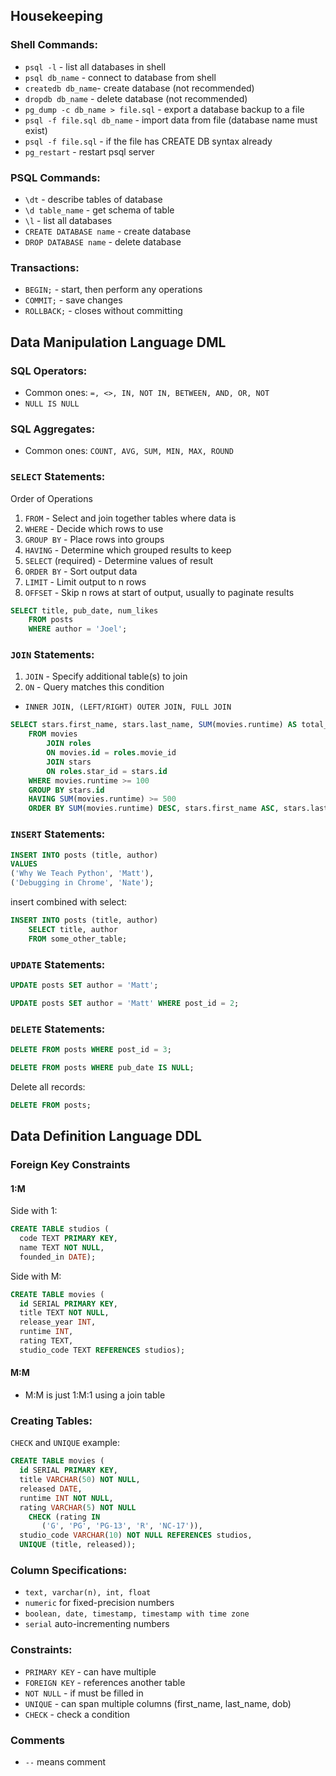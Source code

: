 ## Housekeeping

### Shell Commands:

- `psql -l` - list all databases in shell
- `psql db_name` - connect to database from shell
- `createdb db_name`- create database (not recommended)
- `dropdb db_name` - delete database (not recommended)
- `pg_dump -c db_name > file.sql` - export a database backup to a file
- `psql -f file.sql db_name` - import data from file (database name must exist)
- `psql -f file.sql` - if the file has CREATE DB syntax already
- `pg_restart` - restart psql server

### PSQL Commands:

- `\dt` - describe tables of database
- `\d table_name` - get schema of table
- `\l` - list all databases
- `CREATE DATABASE name` - create database
- `DROP DATABASE name` - delete database

### Transactions:

- `BEGIN;` - start, then perform any operations
- `COMMIT;` - save changes
- `ROLLBACK;` - closes without committing

## Data Manipulation Language DML

### SQL Operators:

- Common ones: `=, <>, IN, NOT IN, BETWEEN, AND, OR, NOT`
- `NULL IS NULL`

### SQL Aggregates:

- Common ones: `COUNT, AVG, SUM, MIN, MAX, ROUND`

### `SELECT` Statements:

Order of Operations

1. `FROM` - Select and join together tables where data is
2. `WHERE` - Decide which rows to use
3. `GROUP BY` - Place rows into groups
4. `HAVING` - Determine which grouped results to keep
5. `SELECT` (required) - Determine values of result
6. `ORDER BY` - Sort output data
7. `LIMIT` - Limit output to n rows
8. `OFFSET` - Skip n rows at start of output, usually to paginate results

```sql
SELECT title, pub_date, num_likes
    FROM posts
    WHERE author = 'Joel';
```

### `JOIN` Statements:

1. `JOIN` - Specify additional table(s) to join
2. `ON` - Query matches this condition

- `INNER JOIN, (LEFT/RIGHT) OUTER JOIN, FULL JOIN`

```sql
SELECT stars.first_name, stars.last_name, SUM(movies.runtime) AS total_runtime
    FROM movies
        JOIN roles
        ON movies.id = roles.movie_id
        JOIN stars
        ON roles.star_id = stars.id
    WHERE movies.runtime >= 100
    GROUP BY stars.id
    HAVING SUM(movies.runtime) >= 500
    ORDER BY SUM(movies.runtime) DESC, stars.first_name ASC, stars.last_name ASC;
```

### `INSERT` Statements:

```sql
INSERT INTO posts (title, author)
VALUES
('Why We Teach Python', 'Matt'),
('Debugging in Chrome', 'Nate');
```

insert combined with select:

```sql
INSERT INTO posts (title, author)
    SELECT title, author
    FROM some_other_table;
```

### `UPDATE` Statements:

```sql
UPDATE posts SET author = 'Matt';
```

```sql
UPDATE posts SET author = 'Matt' WHERE post_id = 2;
```

### `DELETE` Statements:

```sql
DELETE FROM posts WHERE post_id = 3;
```

```sql
DELETE FROM posts WHERE pub_date IS NULL;
```

Delete all records:

```sql
DELETE FROM posts;
```

## Data Definition Language DDL

### Foreign Key Constraints

#### 1:M

Side with 1:

```sql
CREATE TABLE studios (
  code TEXT PRIMARY KEY,
  name TEXT NOT NULL,
  founded_in DATE);
```

Side with M:

```sql
CREATE TABLE movies (
  id SERIAL PRIMARY KEY,
  title TEXT NOT NULL,
  release_year INT,
  runtime INT,
  rating TEXT,
  studio_code TEXT REFERENCES studios);
```

#### M:M

- M:M is just 1:M:1 using a join table

### Creating Tables:

`CHECK` and `UNIQUE` example:

```sql
CREATE TABLE movies (
  id SERIAL PRIMARY KEY,
  title VARCHAR(50) NOT NULL,
  released DATE,
  runtime INT NOT NULL,
  rating VARCHAR(5) NOT NULL
    CHECK (rating IN
       ('G', 'PG', 'PG-13', 'R', 'NC-17')),
  studio_code VARCHAR(10) NOT NULL REFERENCES studios,
  UNIQUE (title, released));
```

### Column Specifications:

- `text, varchar(n), int, float`
- `numeric` for fixed-precision numbers
- `boolean, date, timestamp, timestamp with time zone`
- `serial` auto-incrementing numbers

### Constraints:

- `PRIMARY KEY` - can have multiple
- `FOREIGN KEY` - references another table
- `NOT NULL` - if must be filled in
- `UNIQUE` - can span multiple columns (first_name, last_name, dob)
- `CHECK` - check a condition

### Comments
- `--` means comment